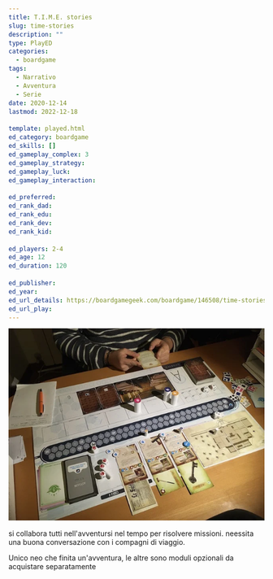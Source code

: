 ```yaml
---
title: T.I.M.E. stories
slug: time-stories
description: ""
type: PlayED
categories:
  - boardgame
tags:
  - Narrativo
  - Avventura
  - Serie
date: 2020-12-14
lastmod: 2022-12-18

template: played.html
ed_category: boardgame
ed_skills: []
ed_gameplay_complex: 3
ed_gameplay_strategy: 
ed_gameplay_luck: 
ed_gameplay_interaction: 

ed_preferred: 
ed_rank_dad: 
ed_rank_edu: 
ed_rank_dev: 
ed_rank_kid: 

ed_players: 2-4
ed_age: 12
ed_duration: 120

ed_publisher: 
ed_year: 
ed_url_details: https://boardgamegeek.com/boardgame/146508/time-stories
ed_url_play: 
---
```


![](../../assets/img/played/boardgame/time_stories.webp)


si collabora tutti nell'avventursi nel tempo per risolvere missioni. neessita una buona conversazione con i compagni di viaggio.

Unico neo che finita un'avventura, le altre sono moduli opzionali da acquistare separatamente
